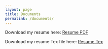 ```yaml
---
layout: page
title: Documents
permalink: /documents/
---
```

Download my resume here: [Resume PDF][1]

Download my resume Tex file here: [Resume Tex][2]

[1]:{{raharrell01.github.io}}/download/raveryharrellResume2023.pdf

[2]:{{raharrell01.github.io}}/download/raveryharrellResume2023.tex
